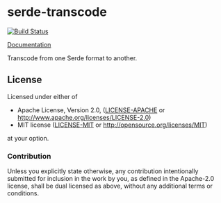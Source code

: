 # serde-transcode

[![Build Status](https://travis-ci.org/sfackler/serde-transcode.svg?branch=master)](https://travis-ci.org/sfackler/serde-transcode)

[Documentation](https://sfackler.github.io/serde-transcode/doc/v0.1.1/serde_transcode)

Transcode from one Serde format to another.

## License

Licensed under either of

 * Apache License, Version 2.0, ([LICENSE-APACHE](LICENSE-APACHE) or http://www.apache.org/licenses/LICENSE-2.0)
 * MIT license ([LICENSE-MIT](LICENSE-MIT) or http://opensource.org/licenses/MIT)

at your option.

### Contribution

Unless you explicitly state otherwise, any contribution intentionally
submitted for inclusion in the work by you, as defined in the Apache-2.0
license, shall be dual licensed as above, without any additional terms or
conditions.
